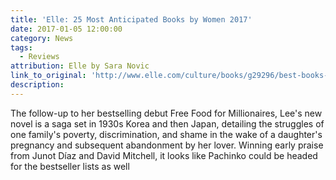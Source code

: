 ```yaml
---
title: 'Elle: 25 Most Anticipated Books by Women 2017'
date: 2017-01-05 12:00:00
category: News
tags:
  - Reviews
attribution: Elle by Sara Novic
link_to_original: 'http://www.elle.com/culture/books/g29296/best-books-female-authors-2017/'
description:
---
```



The follow-up to her bestselling debut Free Food for Millionaires, Lee's new novel is a saga set in 1930s Korea and then Japan, detailing the struggles of one family's poverty, discrimination, and shame in the wake of a daughter's pregnancy and subsequent abandonment by her lover. Winning early praise from Junot Díaz and David Mitchell, it looks like Pachinko could be headed for the bestseller lists as well